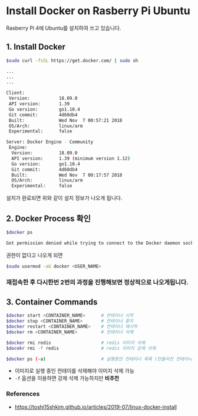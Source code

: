 # Install Docker on Rasberry Pi Ubuntu

Rasberry Pi 4에 Ubuntu를 설치하여 쓰고 있습니다.

## 1. Install Docker

```bash
$sudo curl -fsSL https://get.docker.com/ | sudo sh

...
...
...

Client:
 Version:           18.09.0
 API version:       1.39
 Go version:        go1.10.4
 Git commit:        4d60db4
 Built:             Wed Nov  7 00:57:21 2018
 OS/Arch:           linux/arm
 Experimental:      false

Server: Docker Engine - Community
 Engine:
  Version:          18.09.0
  API version:      1.39 (minimum version 1.12)
  Go version:       go1.10.4
  Git commit:       4d60db4
  Built:            Wed Nov  7 00:17:57 2018
  OS/Arch:          linux/arm
  Experimental:     false

```
설치가 완료되면 위와 같이 설치 정보가 나오게 됩니다.

## 2. Docker Process 확인
```bash
$docker ps

Got permission denied while trying to connect to the Docker daemon socket at unix:///var/run/docker.sock: Get http://%2Fvar%2Frun%2Fdocker.sock/v1.39/containers/json: dial unix /var/run/docker.sock: connect: permission denied
```
권한이 없다고 나오게 되면

```bash
$sudo usermod -aG docker <USER_NAME>
```

### 재접속한 후 다시한번 2번의 과정을 진행해보면 정상적으로 나오게됩니다.


## 3. Container Commands
```bash
$docker start <CONTAINER_NAME>      # 컨테이너 시작
$docker stop <CONTAINER_NAME>       # 컨테이너 중지
$docker restart <CONTAINER_NAME>    # 컨테이너 재시작
$docker rm <CONTAINER_NAME>         # 컨테이너 삭제

$docker rmi redis                   # redis 이미지 삭제
$docekr rmi -f redis                # redis 이미지 강제 삭제

$docker ps (-a)                     # 실행중인 컨테이너 목록 (만들어진 컨테이너 포함)
```
- 이미지로 실행 중인 컨테이를 삭제해야 이미지 삭제 가능
- `-f` 옵션을 이용하면 강제 삭제 가능하지만 **비추천**


### References
- https://toshi15shkim.github.io/articles/2019-07/linux-docker-install
